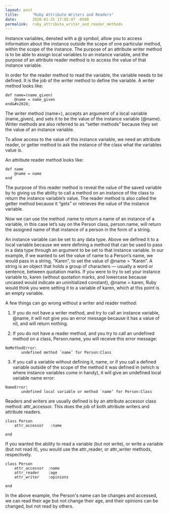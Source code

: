 ```yaml
---
layout: post
title:      "Ruby Attribute Writers and Readers"
date:       2020-01-25 17:05:47 -0500
permalink:  ruby_attribute_writer_and_reader_methods
---
```



Instance variables, denoted with a @ symbol, allow you to access information about the instance outside the scope of one particular method, within the scope of the instance. The purpose of an attribute writer method is to be able to assign local variables to an instance variable, and the purpose of an attribute reader method is to access the value of that instance variable. 

In order for the reader method to read the variable, the variable needs to be defined. It is the job of the writer method to define the variable. A writer method looks like:&#x2028;

```
def name=(name_given)
	@name = name_given 
end&#x2028;
```

The writer method (name=), accepts an argument of a local variable (name_given), and sets it to be the value of the instance variable (@name). Writer methods are also referred to as “setter methods” because they set the value of an instance variable. 

To allow access to the value of this instance variable, we need an attribute reader, or getter method to ask the instance of the class what the variables value is. 

An attribute reader method looks like:

```
def name
	@name = name
end
```

The purpose of this reader method is reveal the value of the saved variable by to giving us the ability to call a method on an instance of the class to return the instance variable’s value. The reader method is also called the getter method because it “gets” or retrieves the value of the instance variable. 

Now we can use the method .name to return a name of an instance of a variable, in this case let’s say on the Person class, person.name, will return the assigned name of that instance of a person in the form of a string. 

An instance variable can be set to any data type. Above we defined it to a local variable because we were defining a method that can be used to pass in a data type through an argument to be set to that instance variable. In our example, if we wanted to set the value of name to a Person’s name, we would pass in a string, “Karen”, to set the value of @name = “Karen”. A string is an object that holds a group of characters — usually a word or sentence, between quotation marks. If you were to try to set your instance variable to, karen (without quotation marks, and lowercase because uncased would indicate an uninitialized constant), @name = karen, Ruby would think you were setting it to a variable of karen, which at this point is an empty variable. 

A few things can go wrong without a writer and reader method:

1)  If you do not have a writer method, and try to call an instance variable, @name, it will not give you an error message because it has a value of nil, and will return nothing. 

2)  If you do not have a reader method, and you try to call an undefined method on a class, Person.name, you will receive this error message:

```
NoMethodError:
       undefined method `name’ for Person:Class
```

3)  If you call a variable without defining it, name, or if you call a defined variable outside of the scope of the method it was defined in (which is where instance variables come in handy), it will give an undefined local variable name error:

```
NameError:
       undefined local variable or method `name’ for Person:Class
```

Readers and writers are usually defined is by an attribute accessor class method: attr_accessor. This does the job of both attribute writers and attribute readers. 

```
class Person
	attr_accessor   :name 

end
```

If you wanted the ability to read a variable (but not write),  or write a variable (but not read it), you would use the attr_reader, or attr_writer methods, respectively.

```
class Person
	attr_accessor  :name 
	attr_reader    :age
	attr_writer    :opinions

end
```

In the above example, the Person's name can be changes and accessed, we can read their age but not change their age, and their opinions can be changed, but not read by others. 




